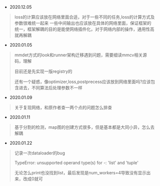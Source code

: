 - 2020.12.05
>loss的计算应该放在网络里面合适，对于一些不同的任务,loss的计算方式及参数很难统一起来
一些中间输出也应该放在具体的网络里面，保证框架的统一，框架解耦的目的是能使网络插件化，对于网络内部的操作，通用性高就再解耦

- 2020.01.05
> mmdet方式的look和runner架构迁移遇到问题，需要细读mmcv相关源码，理解
>
>目前还是先实现一版registry的
>
>还有一个疑惑，像optimizer,loss,postprecess应该放到网络里面吗?应该包含进去，不同算法后处理参数不一样
>
>
- 2020.01.09
>关于复现网络，和原作者查一两个点的问题怎么排查
>

- 2020.01.11
>基于分割的检测，map图的创建方式很多，但是基本都是大同小异，怎么去解耦


- 2020.01.22
>记录一次dataloader的bug
>
>TypeError: unsupported operand type(s) for -: 'list' and 'tuple'
>
>无论怎么print也没找到list，最后发现是num_workers=4导致没有显示出来，改成0就可
